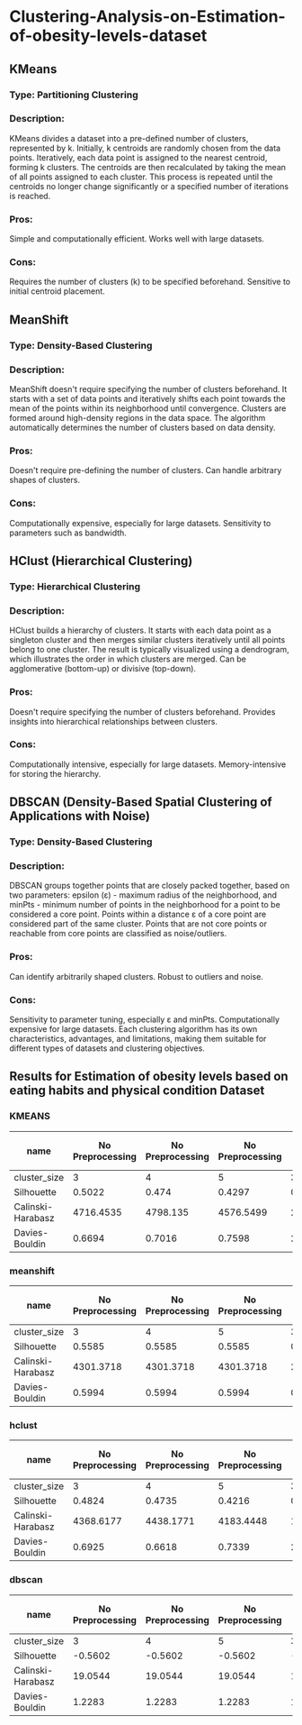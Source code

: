# Clustering-Analysis-on-Estimation-of-obesity-levels-dataset

## KMeans
### Type: Partitioning Clustering
### Description:
KMeans divides a dataset into a pre-defined number of clusters, represented by k.
Initially, k centroids are randomly chosen from the data points.
Iteratively, each data point is assigned to the nearest centroid, forming k clusters.
The centroids are then recalculated by taking the mean of all points assigned to each cluster.
This process is repeated until the centroids no longer change significantly or a specified number of iterations is reached.
### Pros:
Simple and computationally efficient.
Works well with large datasets.
### Cons:
Requires the number of clusters (k) to be specified beforehand.
Sensitive to initial centroid placement.


## MeanShift
### Type: Density-Based Clustering
### Description:
MeanShift doesn't require specifying the number of clusters beforehand.
It starts with a set of data points and iteratively shifts each point towards the mean of the points within its neighborhood until convergence.
Clusters are formed around high-density regions in the data space.
The algorithm automatically determines the number of clusters based on data density.
### Pros:
Doesn't require pre-defining the number of clusters.
Can handle arbitrary shapes of clusters.
### Cons:
Computationally expensive, especially for large datasets.
Sensitivity to parameters such as bandwidth.

## HClust (Hierarchical Clustering)
### Type: Hierarchical Clustering
### Description:
HClust builds a hierarchy of clusters.
It starts with each data point as a singleton cluster and then merges similar clusters iteratively until all points belong to one cluster.
The result is typically visualized using a dendrogram, which illustrates the order in which clusters are merged.
Can be agglomerative (bottom-up) or divisive (top-down).
### Pros:
Doesn't require specifying the number of clusters beforehand.
Provides insights into hierarchical relationships between clusters.
### Cons:
Computationally intensive, especially for large datasets.
Memory-intensive for storing the hierarchy.

## DBSCAN (Density-Based Spatial Clustering of Applications with Noise)
### Type: Density-Based Clustering
### Description:
DBSCAN groups together points that are closely packed together, based on two parameters: epsilon (ε) - maximum radius of the neighborhood, and minPts - minimum number of points in the neighborhood for a point to be considered a core point.
Points within a distance ε of a core point are considered part of the same cluster.
Points that are not core points or reachable from core points are classified as noise/outliers.
### Pros:
Can identify arbitrarily shaped clusters.
Robust to outliers and noise.
### Cons:
Sensitivity to parameter tuning, especially ε and minPts.
Computationally expensive for large datasets.
Each clustering algorithm has its own characteristics, advantages, and limitations, making them suitable for different types of datasets and clustering objectives.




## Results for Estimation of obesity levels based on eating habits and physical condition  Dataset
### KMEANS
|name             |No Preprocessing|No Preprocessing|No Preprocessing|Norm + PCA|Norm + PCA|Norm + PCA|Norm + PCA + TRANS|Norm + PCA + TRANS|Norm + PCA + TRANS|Normalisation|Normalisation|Normalisation|PCA      |PCA      |PCA      |Transformation|Transformation|Transformation|
|-----------------|----------------|----------------|----------------|----------|----------|----------|------------------|------------------|------------------|-------------|-------------|-------------|---------|---------|---------|--------------|--------------|--------------|
|cluster_size     |3               |4               |5               |3         |4         |5         |3                 |4                 |5                 |3            |4            |5            |3        |4        |5        |3             |4             |5             |
|Silhouette       |0.5022          |0.474           |0.4297          |0.1821    |0.1415    |0.1761    |0.1539            |0.1617            |0.1584            |0.1812       |0.1402       |0.1579       |0.5022   |0.4739   |0.431    |0.7405        |0.7081        |0.6529        |
|Calinski-Harabasz|4716.4535       |4798.135        |4576.5499       |218.7888  |202.2217  |192.6706  |213.7715          |193.5156          |181.4668          |218.811      |202.2135     |192.8943     |4716.4535|4798.1522|4577.5126|91011.4113    |83222.2409    |93117.9441    |
|Davies-Bouldin   |0.6694          |0.7016          |0.7598          |2.2327    |2.3849    |1.8759    |2.417             |2.1783            |2.417             |2.2344       |2.381        |2.0834       |0.6694   |0.7022   |0.7516   |0.4023        |0.58          |0.5592        |


### meanshift
|name             |No Preprocessing|No Preprocessing|No Preprocessing|Norm + PCA|Norm + PCA|Norm + PCA|Norm + PCA + TRANS|Norm + PCA + TRANS|Norm + PCA + TRANS|Normalisation|Normalisation|Normalisation|PCA     |PCA      |PCA      |Transformation|Transformation|Transformation|
|-----------------|----------------|----------------|----------------|----------|----------|----------|------------------|------------------|------------------|-------------|-------------|-------------|--------|---------|---------|--------------|--------------|--------------|
|cluster_size     |3               |4               |5               |3         |4         |5         |3                 |4                 |5                 |3            |4            |5            |3       |4        |5        |3             |4             |5             |
|Silhouette       |0.5585          |0.5585          |0.5585          |0.285     |0.285     |0.285     |0.293             |0.293             |0.293             |0.285        |0.285        |0.285        |0.5585  |0.5585   |0.5585   |0.9448        |0.9448        |0.9448        |
|Calinski-Harabasz|4301.3718       |4301.3718       |4301.3718       |27.8296   |27.8296   |27.8296   |33.0076           |33.0076           |33.0076           |27.8296      |27.8296      |27.8296      |4301.3718|4301.3718|4301.3718|88381.1313    |88381.1313    |88381.1313    |
|Davies-Bouldin   |0.5994          |0.5994          |0.5994          |0.7848    |0.7848    |0.7848    |0.7795            |0.7795            |0.7795            |0.7848       |0.7848       |0.7848       |0.5994  |0.5994   |0.5994   |0.0998        |0.0998        |0.0998        |


### hclust

|name             |No Preprocessing|No Preprocessing|No Preprocessing|Norm + PCA|Norm + PCA|Norm + PCA|Norm + PCA + TRANS|Norm + PCA + TRANS|Norm + PCA + TRANS|Normalisation|Normalisation|Normalisation|PCA     |PCA      |PCA      |Transformation|Transformation|Transformation|
|-----------------|----------------|----------------|----------------|----------|----------|----------|------------------|------------------|------------------|-------------|-------------|-------------|--------|---------|---------|--------------|--------------|--------------|
|cluster_size     |3               |4               |5               |3         |4         |5         |3                 |4                 |5                 |3            |4            |5            |3       |4        |5        |3             |4             |5             |
|Silhouette       |0.4824          |0.4735          |0.4216          |0.1486    |0.167     |0.1394    |0.0954            |0.1251            |0.1472            |0.1486       |0.167        |0.1394       |0.4744  |0.4663   |0.4161   |0.7405        |0.7081        |0.6529        |
|Calinski-Harabasz|4368.6177       |4438.1771       |4183.4448       |192.5245  |177.645   |171.1922  |180.6725          |168.1934          |165.8775          |192.5245     |177.645      |171.1922     |4285.517|4326.8265|4132.3053|91011.4113    |83222.2409    |93117.9441    |
|Davies-Bouldin   |0.6925          |0.6618          |0.7339          |2.7343    |2.7231    |2.6463    |2.5312            |2.8816            |2.7323            |2.7343       |2.7231       |2.6463       |0.7022  |0.669    |0.745    |0.4023        |0.58          |0.5592        |


### dbscan

|name             |No Preprocessing|No Preprocessing|No Preprocessing|Norm + PCA|Norm + PCA|Norm + PCA|Norm + PCA + TRANS|Norm + PCA + TRANS|Norm + PCA + TRANS|Normalisation|Normalisation|Normalisation|PCA     |PCA      |PCA      |Transformation|Transformation|Transformation|
|-----------------|----------------|----------------|----------------|----------|----------|----------|------------------|------------------|------------------|-------------|-------------|-------------|--------|---------|---------|--------------|--------------|--------------|
|cluster_size     |3               |4               |5               |3         |4         |5         |3                 |4                 |5                 |3            |4            |5            |3       |4        |5        |3             |4             |5             |
|Silhouette       |-0.5602         |-0.5602         |-0.5602         |-0.2435   |-0.2435   |-0.2435   |-0.2754           |-0.2754           |-0.2754           |-0.2435      |-0.2435      |-0.2435      |-0.5602 |-0.5602  |-0.5602  |-0.4659       |-0.4659       |-0.4659       |
|Calinski-Harabasz|19.0544         |19.0544         |19.0544         |10.0541   |10.0541   |10.0541   |9.8477            |9.8477            |9.8477            |10.0541      |10.0541      |10.0541      |19.0544 |19.0544  |19.0544  |6.1981        |6.1981        |6.1981        |
|Davies-Bouldin   |1.2283          |1.2283          |1.2283          |1.4235    |1.4235    |1.4235    |1.4414            |1.4414            |1.4414            |1.4235       |1.4235       |1.4235       |1.2283  |1.2283   |1.2283   |1.6331        |1.6331        |1.6331        |

